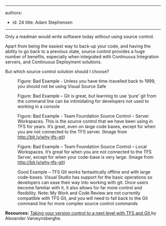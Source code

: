 

---
authors:
  - id: 24
    title: Adam Stephensen
---




<span class='intro'> <p class="p1">Only a madman would write software today without using source control.</p><p class="p1">Apart from being the easiest way to back-up your code, and having the ability to go back to a previous state, source control provides a huge number of benefits, especially when integrated with Continuous Integration servers, and Continuous Deployment solutions.</p> </span>

<p>But which source control solution should I choose?​​</p><dl class="badImage"><dt>
      <img src="/TFS/RulesToBetterVersionControlWithGit/PublishingImages/git-1.jpg" alt="" /> 
   </dt><dd>Figure&#58; Bad Example - Unless you have time-travelled back to 1999, you should not be using Visual Source Safe</dd></dl><dl class="badImage"><dt>
      <img src="/TFS/RulesToBetterVersionControlWithGit/PublishingImages/git2.jpg" alt="" /> 
   </dt><dd>Figure&#58; Bad Example – Git is great, but learning to use ‘pure’ git from the command line can be intimidating for developers not used to working in a console</dd></dl><dl class="badImage"><dt>
      <img src="/TFS/RulesToBetterVersionControlWithGit/PublishingImages/git3.jpg" alt="" /> 
   </dt><dd>Figure&#58; Bad Example - Team Foundation Source Control – Server Workspaces. This is the source control that we have been using in TFS for years. It’s great, even on large code bases, except for when you are not connected to the TFS server. (Image from 
      <a href="http&#58;//bit.ly/why-tfs-git">http&#58;//bit.ly/why-tfs-git​</a>)</dd></dl><dl class="badImage"><dt>
      <img src="/TFS/RulesToBetterVersionControlWithGit/PublishingImages/git4.jpg" alt="" /> 
   </dt><dd>Figure&#58; Bad Example – Team Foundation Source Control – Local Workspaces. It’s great for when you are not connected to the TFS Server, except for when your code-base is very large. (Image from 
      <a href="http&#58;//bit.ly/why-tfs-git">http&#58;//bit.ly/why-tfs-git</a>)</dd></dl><dl class="goodImage"><dt>
      <img src="/TFS/RulesToBetterVersionControlWithGit/PublishingImages/git5.jpg" alt="" /> 
   </dt><dd>Good Example – TFS Git works fantastically offline and with large code-bases. Visual Studio has support for the basic operations so developers can ease their way into working with git. Once users become familiar with it, it also allows for far more control and flexibility. Note&#58; My Work and Code Review are not currently compatible with TFS Git, and you will need to fall back to the Git command line for more complex source control commands</dd></dl> 
<strong>Resources&#58;</strong> 
<a href="http&#58;//bit.ly/why-tfs-git">Taking your version control to a next level with TFS and Git </a>by Alexander Vanwynsberghe. 


